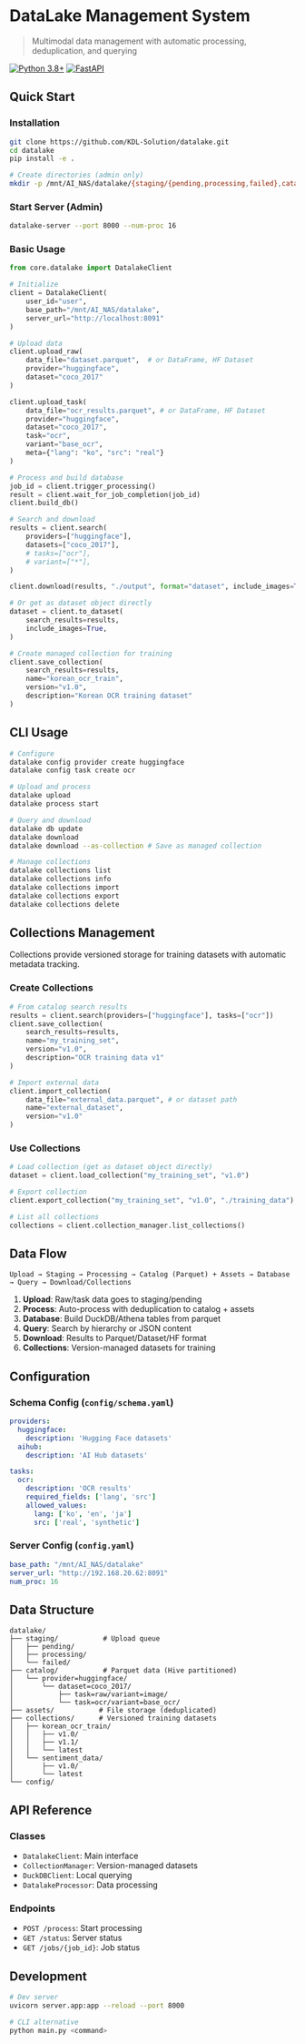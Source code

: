 # DataLake Management System

> Multimodal data management with automatic processing, deduplication, and querying

[![Python 3.8+](https://img.shields.io/badge/python-3.8+-blue.svg)](https://www.python.org/downloads/)
[![FastAPI](https://img.shields.io/badge/FastAPI-latest-green.svg)](https://fastapi.tiangolo.com/)


## Quick Start

### Installation

```bash
git clone https://github.com/KDL-Solution/datalake.git
cd datalake
pip install -e .

# Create directories (admin only)
mkdir -p /mnt/AI_NAS/datalake/{staging/{pending,processing,failed},catalog,assets,collections,config,logs}
```

### Start Server (Admin)

```bash
datalake-server --port 8000 --num-proc 16
```

### Basic Usage

```python
from core.datalake import DatalakeClient

# Initialize
client = DatalakeClient(
    user_id="user",
    base_path="/mnt/AI_NAS/datalake",
    server_url="http://localhost:8091"
)

# Upload data
client.upload_raw(
    data_file="dataset.parquet",  # or DataFrame, HF Dataset
    provider="huggingface",
    dataset="coco_2017"
)

client.upload_task(
    data_file="ocr_results.parquet", # or DataFrame, HF Dataset
    provider="huggingface", 
    dataset="coco_2017",
    task="ocr",
    variant="base_ocr",
    meta={"lang": "ko", "src": "real"}
)

# Process and build database
job_id = client.trigger_processing()
result = client.wait_for_job_completion(job_id)
client.build_db()

# Search and download
results = client.search(
    providers=["huggingface"],
    datasets=["coco_2017"],
    # tasks=["ocr"],
    # variant=["*"],
)

client.download(results, "./output", format="dataset", include_images=True)

# Or get as dataset object directly
dataset = client.to_dataset(
    search_results=results,
    include_images=True,
)

# Create managed collection for training
client.save_collection(
    search_results=results,
    name="korean_ocr_train",
    version="v1.0",
    description="Korean OCR training dataset"
)
```

## CLI Usage

```bash
# Configure
datalake config provider create huggingface
datalake config task create ocr

# Upload and process
datalake upload
datalake process start

# Query and download
datalake db update
datalake download
datalake download --as-collection # Save as managed collection

# Manage collections
datalake collections list
datalake collections info
datalake collections import
datalake collections export
datalake collections delete
```

## Collections Management

Collections provide versioned storage for training datasets with automatic metadata tracking.

### Create Collections
```python
# From catalog search results
results = client.search(providers=["huggingface"], tasks=["ocr"])
client.save_collection(
    search_results=results,
    name="my_training_set",
    version="v1.0",
    description="OCR training data v1"
)

# Import external data
client.import_collection(
    data_file="external_data.parquet", # or dataset path
    name="external_dataset", 
    version="v1.0"
)
```

### Use Collections
```python
# Load collection (get as dataset object directly)
dataset = client.load_collection("my_training_set", "v1.0")

# Export collection
client.export_collection("my_training_set", "v1.0", "./training_data")

# List all collections
collections = client.collection_manager.list_collections()
```

## Data Flow

```
Upload → Staging → Processing → Catalog (Parquet) + Assets → Database → Query → Download/Collections
```

1. **Upload**: Raw/task data goes to staging/pending
2. **Process**: Auto-process with deduplication to catalog + assets  
3. **Database**: Build DuckDB/Athena tables from parquet
4. **Query**: Search by hierarchy or JSON content
5. **Download**: Results to Parquet/Dataset/HF format
6. **Collections**: Version-managed datasets for training

## Configuration

### Schema Config (`config/schema.yaml`)

```yaml
providers:
  huggingface:
    description: 'Hugging Face datasets'
  aihub:
    description: 'AI Hub datasets'

tasks:
  ocr:
    description: 'OCR results'
    required_fields: ['lang', 'src']
    allowed_values:
      lang: ['ko', 'en', 'ja']
      src: ['real', 'synthetic']
```

### Server Config (`config.yaml`)

```yaml
base_path: "/mnt/AI_NAS/datalake"
server_url: "http://192.168.20.62:8091"
num_proc: 16
```

## Data Structure

```
datalake/
├── staging/           # Upload queue
│   ├── pending/
│   ├── processing/
│   └── failed/
├── catalog/           # Parquet data (Hive partitioned)
│   └── provider=huggingface/
│       └── dataset=coco_2017/
│           ├── task=raw/variant=image/
│           └── task=ocr/variant=base_ocr/
├── assets/           # File storage (deduplicated)
├── collections/      # Versioned training datasets
│   ├── korean_ocr_train/
│   │   ├── v1.0/
│   │   ├── v1.1/
│   │   └── latest
│   └── sentiment_data/
│       ├── v1.0/
│       └── latest
└── config/
```

## API Reference

### Classes
- `DatalakeClient`: Main interface
- `CollectionManager`: Version-managed datasets
- `DuckDBClient`: Local querying
- `DatalakeProcessor`: Data processing

### Endpoints
- `POST /process`: Start processing
- `GET /status`: Server status
- `GET /jobs/{job_id}`: Job status

## Development

```bash
# Dev server
uvicorn server.app:app --reload --port 8000

# CLI alternative
python main.py <command>
```
